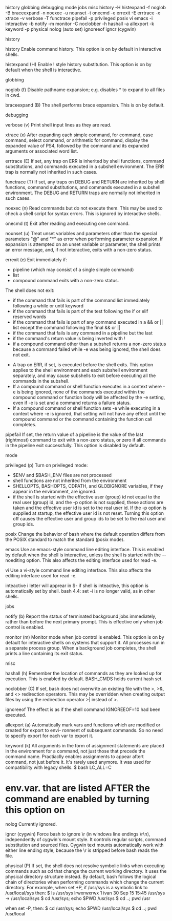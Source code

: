 history
globbing
debugging
mode
jobs
misc
   history
-H histexpand
-f noglob
-B braceexpand
-n noexec
-u nounset
-t onecmd
-e errexit
-E errtrace
-x xtrace
-v verbose
-T functrace
   pipefail
-p privileged
   posix
   vi
   emacs
-i interactive
-b notify
-m monitor
-C noclobber
-h hashall
-a allexport
-k keyword
-p physical
   nolog (auto set)
   ignoreeof
   igncr (cygwin)



history

history
Enable command history. This option is on by default in interactive shells.

histexpand (H)
Enable ! style history substitution. This option is on by default when the shell is interactive.


globbing

noglob (f)
Disable pathname expansion; e.g. disables * to expand to all files in cwd.

braceexpand (B)
The shell performs brace expansion. This is on by default.


debugging

verbose (v)
Print shell input lines as they are read.

xtrace (x)
After expanding each simple command, for command, case command, select command, or arithmetic for command,
display the expanded value of PS4, followed by the command and its expanded arguments or associated word list.

errtrace (E)
If set, any trap on ERR is inherited by shell functions, command substitutions, and commands 
executed in a subshell environment. The ERR trap is normally not inherited in such cases.

functrace (T)
If set, any traps on DEBUG and RETURN are inherited by shell functions, 
command substitutions, and commands executed in a subshell environment. 
The DEBUG and RETURN traps are normally not inherited in such cases.

noexec (n)
Read commands but do not execute them. This may be used to check a shell 
script for syntax errors. This is ignored by interactive shells.

onecmd (t)
Exit after reading and executing one command.

nounset (u)
Treat unset variables and parameters other than the special parameters "@" and "*" as error 
when performing parameter expansion. If expansion is attempted on an unset variable or parameter, 
the shell prints an error message, and, if not interactive, exits with a non-zero status.

errexit (e)
Exit immediately if:
  - pipeline (which may consist of a single simple command)
  - list
  - compound command
exits with a non-zero status.

The shell does not exit:
- if the command that fails is part of the command list immediately following a while or until keyword
- if the command that fails is part of the test following the if or elif reserved words
- if the command that fails is part of any command executed in a && or || list except the command following the final && or ||
- if the command that fails is any command in a pipeline but the last
- if the command's return value is being inverted with !
- if a compound command other than a subshell returns a non-zero status 
  because a command failed while -e was being ignored, the shell does not exit. 

* A trap on ERR, if set, is executed before the shell exits. 
  This option applies to the shell environment and each subshell environment separately, 
  and may cause subshells to exit before executing all the commands in the subshell. 
* If a compound command or shell function executes in a context where -e is being ignored, 
  none of the commands executed within the compound command or function body will be affected 
  by the -e setting, even if -e is set and a command returns a failure status. 
* If a compound command or shell function sets -e while executing in a context where -e is ignored, 
  that setting will not have any effect until the compound command or the command containing the function call completes.

pipefail
If set, the return value of a pipeline is the value of the last (rightmost) command to exit with a non-zero 
status, or zero if all commands in the pipeline exit successfully. This option is disabled by default.


mode

privileged (p)
Turn on privileged mode:
* $ENV and $BASH_ENV files are not processed
* shell functions are not inherited from the environment
* SHELLOPTS, BASHOPTS, CDPATH, and GLOBIGNORE variables, if they appear in the environment, are ignored. 
* if the shell is started with the effective user (group) id not equal to the real user (group) id, and 
   the -p option is not supplied, these actions are taken and the effective user id is set to the real user 
   id. If the -p option is supplied at startup, the effective user id is not reset. Turning this option off 
   causes the effective user and group ids to be set to the real user and group ids.

posix
Change the behavior of bash where the default operation differs
from the POSIX standard to match the standard (posix mode).

emacs
Use an emacs-style command line editing interface. This is enabled by default when the shell is interactive, 
unless the shell is started with the --noediting option. This also affects the editing interface used for read -e.

vi
Use a vi-style command line editing interface. This also affects the editing interface used for read -e.

inteactive
i letter will apprear in $- if shell is inteactive, this option is automatically set by shell.
bash 4.4: set -i is no longer valid, as in other shells.



jobs

notify (b)
Report the status of terminated background jobs immediately, rather than before the next primary prompt. This is effective only when job control is enabled.

monitor (m)
Monitor mode when job control is enabled. This option is on by default for interactive shells on systems that support it. All 
processes run in a separate process group. When a background job completes, the shell prints a line containing its exit status.



misc

hashall (h)
Remember the location of commands as they are looked up for execution. This is enabled by default. BASH_CMDS holds current hash set.

noclobber (C)
If set, bash does not overwrite an existing file with the >, >&, and <> redirection operators. 
This may be overridden when creating output files by using the redirection operator >| instead of >.

ignoreeof
The effect is as if the shell command IGNOREEOF=10 had been executed.

allexport (a)
Automatically mark vars and functions which are modified or created for export to envi-
ronment of subsequent commands. So no need to specify export for each var to export it.

keyword (k)
All arguments in the form of assignment statements are placed in the environment for a command, not just those that precede the command name.
Practiaclly enables assignments to appear aftert command, not just before it. It's rarely used anymore. It was used for compatibility with legacy shells.
$ bash LC_ALL=C   
# env.var. that are listed AFTER the command are enabled by turning this option on

nolog
Currently ignored.

igncr (cygwin)
Force bash to ignore \r (in windows line endings \r\n), independently of cygwin's mount style. It controls regular scripts, command substitution 
and sourced files. Cygwin text mounts automatically work with either line ending style, because the \r is stripped before bash reads the file.

physical (P)
If set, the shell does not resolve symbolic links when executing commands such as cd that change the current working directory. It uses the physical 
directory structure instead. By default, bash follows the logical chain of directories when performing commands which change the current directory.
For example, when set +P, if /usr/sys is a symbolic link to /usr/local/sys then:
    $ ls /usr/sys
    lrwxrwxrwx 1 ivan 30 Sep 15 15:45 /usr/sys -> /usr/local/sys
    $ cd /usr/sys; echo $PWD
    /usr/sys
    $ cd ..; pwd
    /usr

when set -P, then:
    $ cd /usr/sys; echo $PWD
    /usr/local/sys
    $ cd ..; pwd
    /usr/local



